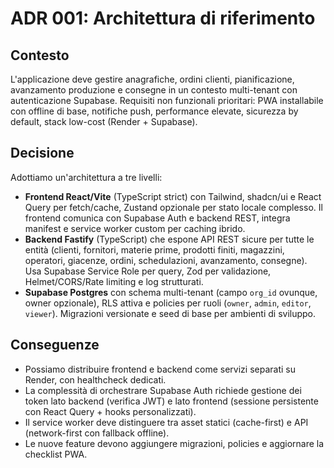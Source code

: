 ﻿# ADR 001: Architettura di riferimento

## Contesto
L'applicazione deve gestire anagrafiche, ordini clienti, pianificazione, avanzamento produzione e consegne in un contesto multi-tenant con autenticazione Supabase. Requisiti non funzionali prioritari: PWA installabile con offline di base, notifiche push, performance elevate, sicurezza by default, stack low-cost (Render + Supabase).

## Decisione
Adottiamo un'architettura a tre livelli:
- **Frontend React/Vite** (TypeScript strict) con Tailwind, shadcn/ui e React Query per fetch/cache, Zustand opzionale per stato locale complesso. Il frontend comunica con Supabase Auth e backend REST, integra manifest e service worker custom per caching ibrido.
- **Backend Fastify** (TypeScript) che espone API REST sicure per tutte le entità (clienti, fornitori, materie prime, prodotti finiti, magazzini, operatori, giacenze, ordini, schedulazioni, avanzamento, consegne). Usa Supabase Service Role per query, Zod per validazione, Helmet/CORS/Rate limiting e log strutturati.
- **Supabase Postgres** con schema multi-tenant (campo `org_id` ovunque, owner opzionale), RLS attiva e policies per ruoli (`owner`, `admin`, `editor`, `viewer`). Migrazioni versionate e seed di base per ambienti di sviluppo.

## Conseguenze
- Possiamo distribuire frontend e backend come servizi separati su Render, con healthcheck dedicati.
- La complessità di orchestrare Supabase Auth richiede gestione dei token lato backend (verifica JWT) e lato frontend (sessione persistente con React Query + hooks personalizzati).
- Il service worker deve distinguere tra asset statici (cache-first) e API (network-first con fallback offline).
- Le nuove feature devono aggiungere migrazioni, policies e aggiornare la checklist PWA.
